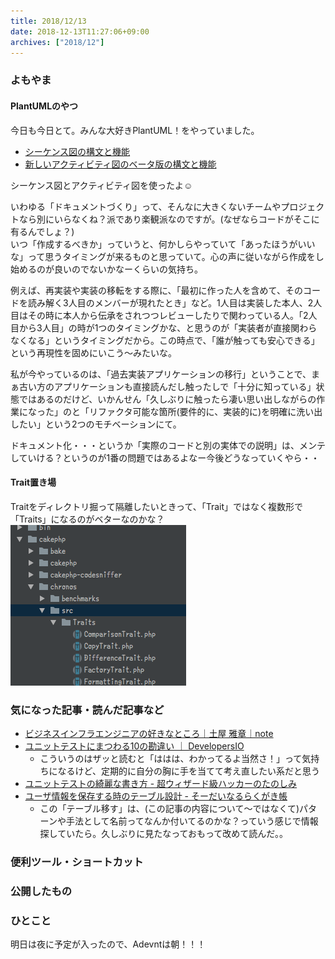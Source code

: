 ```yaml
---
title: 2018/12/13
date: 2018-12-13T11:27:06+09:00
archives: ["2018/12"]
---
```

### よもやま
#### PlantUMLのやつ
今日も今日とて。みんな大好きPlantUML！をやっていました。

* [シーケンス図の構文と機能](http://plantuml.com/sequence-diagram)
* [新しいアクティビティ図のベータ版の構文と機能](http://plantuml.com/activity-diagram-beta)

シーケンス図とアクティビティ図を使ったよ☺

いわゆる「ドキュメントづくり」って、そんなに大きくないチームやプロジェクトなら別にいらなくね？派であり楽観派なのですが。(なぜならコードがそこに有るんでしょ？)  
いつ「作成するべきか」っていうと、何かしらやっていて「あったほうがいいな」って思うタイミングが来るものと思っていて。心の声に従いながら作成をし始めるのが良いのでないかなーくらいの気持ち。

例えば、再実装や実装の移転をする際に、「最初に作った人を含めて、そのコードを読み解く3人目のメンバーが現れたとき」など。1人目は実装した本人、2人目はその時に本人から伝承をされつつレビューしたりで関わっている人。「2人目から3人目」の時が1つのタイミングかな、と思うのが「実装者が直接関わらなくなる」というタイミングだから。この時点で、「誰が触っても安心できる」という再現性を固めにいこう〜みたいな。

私が今やっているのは、「過去実装アプリケーションの移行」ということで、まぁ古い方のアプリケーションも直接読んだし触ったしで「十分に知っている」状態ではあるのだけど、いかんせん「久しぶりに触ったら凄い思い出しながらの作業になった」のと「リファクタ可能な箇所(要件的に、実装的に)を明確に洗い出したい」という2つのモチベーションにて。

ドキュメント化・・・というか「実際のコードと別の実体での説明」は、メンテしていける？というのが1番の問題ではあるよなー今後どうなっていくやら・・

#### Trait置き場
Traitをディレクトリ掘って隔離したいときって、「Trait」ではなく複数形で「Traits」になるのがベターなのかな？  
![](/images/posts/2018-12-13-18-04-22.png)


### 気になった記事・読んだ記事など
* [ビジネスインフラエンジニアの好きなところ｜土屋 雅章｜note](https://note.mu/mtsuchiya/n/n7ed034716688)
* [ユニットテストにまつわる10の勘違い ｜ DevelopersIO](https://dev.classmethod.jp/testing/10_errors_about_unit_testing/)
    * こういうのはザッと読むと「ははは、わかってるよ当然さ！」って気持ちになるけど、定期的に自分の胸に手を当てて考え直したい系だと思う
* [ユニットテストの綺麗な書き方 \- 超ウィザード級ハッカーのたのしみ](http://fj.hatenablog.jp/entry/2016/01/29/204836)
* [ユーザ情報を保存する時のテーブル設計 \- そーだいなるらくがき帳](https://soudai.hatenablog.com/entry/2018/05/01/204442)
    * この「テーブル移す」は、(この記事の内容について〜ではなくて)パターンや手法として名前ってなんか付いてるのかな？っていう感じで情報探していたら。久しぶりに見たなっておもって改めて読んだ。。 

### 便利ツール・ショートカット

### 公開したもの

### ひとこと
明日は夜に予定が入ったので、Adevntは朝！！！
